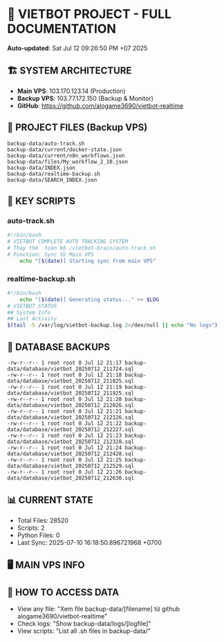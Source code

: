 # 🤖 VIETBOT PROJECT - FULL DOCUMENTATION
**Auto-updated**: Sat Jul 12 09:26:50 PM +07 2025

## 🏗️ SYSTEM ARCHITECTURE
- **Main VPS**: 103.170.123.14 (Production)
- **Backup VPS**: 103.77.172.150 (Backup & Monitor)
- **GitHub**: https://github.com/alogame3690/vietbot-realtime

## 📁 PROJECT FILES (Backup VPS)
```
backup-data/auto-track.sh
backup-data/current/docker-state.json
backup-data/current/n8n_workflows.json
backup-data/files/My_workflow_2_10.json
backup-data/INDEX.json
backup-data/realtime-backup.sh
backup-data/SEARCH_INDEX.json
```

## 🔧 KEY SCRIPTS
### auto-track.sh
```bash
#!/bin/bash
# VIETBOT COMPLETE AUTO TRACKING SYSTEM
# Thay thế toàn bộ /vietbot-brain/auto-track.sh
# Function: Sync từ Main VPS
    echo "[$(date)] Starting sync from main VPS"
```
### realtime-backup.sh
```bash
#!/bin/bash
    echo "[$(date)] Generating status..." >> $LOG
# VIETBOT STATUS
## System Info
## Last Activity
$(tail -5 /var/log/vietbot-backup.log 2>/dev/null || echo "No logs")
```

## 💾 DATABASE BACKUPS
```
-rw-r--r-- 1 root root 0 Jul 12 21:17 backup-data/database/vietbot_20250712_211724.sql
-rw-r--r-- 1 root root 0 Jul 12 21:18 backup-data/database/vietbot_20250712_211825.sql
-rw-r--r-- 1 root root 0 Jul 12 21:19 backup-data/database/vietbot_20250712_211925.sql
-rw-r--r-- 1 root root 0 Jul 12 21:20 backup-data/database/vietbot_20250712_212026.sql
-rw-r--r-- 1 root root 0 Jul 12 21:21 backup-data/database/vietbot_20250712_212126.sql
-rw-r--r-- 1 root root 0 Jul 12 21:22 backup-data/database/vietbot_20250712_212227.sql
-rw-r--r-- 1 root root 0 Jul 12 21:23 backup-data/database/vietbot_20250712_212328.sql
-rw-r--r-- 1 root root 0 Jul 12 21:24 backup-data/database/vietbot_20250712_212428.sql
-rw-r--r-- 1 root root 0 Jul 12 21:25 backup-data/database/vietbot_20250712_212529.sql
-rw-r--r-- 1 root root 0 Jul 12 21:26 backup-data/database/vietbot_20250712_212630.sql
```

## 📊 CURRENT STATE
- Total Files: 28520
- Scripts: 2
- Python Files: 0
- Last Sync: 2025-07-10 16:18:50.896721968 +0700

## 🖥️ MAIN VPS INFO


## 🚨 HOW TO ACCESS DATA
- View any file: "Xem file backup-data/[filename] từ github alogame3690/vietbot-realtime"
- Check logs: "Show backup-data/logs/[logfile]"
- View scripts: "List all .sh files in backup-data/"
